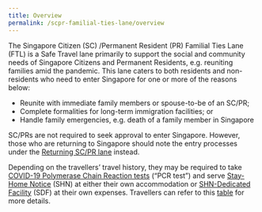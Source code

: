 ```yaml
---
title: Overview
permalink: /scpr-familial-ties-lane/overview
---
```



The Singapore Citizen (SC) /Permanent Resident (PR) Familial Ties Lane (FTL) is a Safe Travel lane primarily to support the social and community needs of Singapore Citizens and Permanent Residents, e.g. reuniting families amid the pandemic. This lane caters to both residents and non-residents who need to enter Singapore for one or more of the reasons below:

- Reunite with immediate family members or spouse-to-be of an SC/PR;
- Complete formalities for long-term immigration facilities; or
- Handle family emergencies, e.g. death of a family member in Singapore

SC/PRs are not required to seek approval to enter Singapore. However, those who are returning to Singapore should note the entry processes under the [Returning SC/PR lane](/sc-pr/requirements-and-process) instead.

Depending on the travellers’ travel history, they may be required to take [COVID-19 Polymerase Chain Reaction tests](/health/covid19-tests/pcrtest) (“PCR test”) and serve [Stay-Home Notice](/health/shn) (SHN) at either their own accommodation or [SHN-Dedicated Facility](/health/shn/sdf) (SDF) at their own expenses. Travellers can refer to this [table](/files/SHN-and-swab-summary.pdf) for more details.
